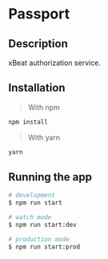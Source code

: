 # Passport

## Description

xBeat authorization service.

## Installation

> With npm

```sh
npm install
```

> With yarn

```sh
yarn
```

## Running the app

```bash
# development
$ npm run start

# watch mode
$ npm run start:dev

# production mode
$ npm run start:prod
```
